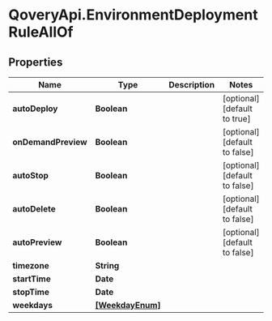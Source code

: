 # QoveryApi.EnvironmentDeploymentRuleAllOf

## Properties

Name | Type | Description | Notes
------------ | ------------- | ------------- | -------------
**autoDeploy** | **Boolean** |  | [optional] [default to true]
**onDemandPreview** | **Boolean** |  | [optional] [default to false]
**autoStop** | **Boolean** |  | [optional] [default to false]
**autoDelete** | **Boolean** |  | [optional] [default to false]
**autoPreview** | **Boolean** |  | [optional] [default to false]
**timezone** | **String** |  | 
**startTime** | **Date** |  | 
**stopTime** | **Date** |  | 
**weekdays** | [**[WeekdayEnum]**](WeekdayEnum.md) |  | 


